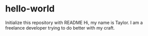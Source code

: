 # hello-world
Initialize this repository with README
Hi, my name is Taylor. I am a freelance developer trying to do better with my craft. 
